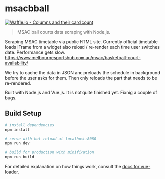 # msacbball 
[![Waffle.io - Columns and their card count](https://badge.waffle.io/mingjuitsai/msacbball.svg?columns=all)](https://waffle.io/mingjuitsai/msacbball)

> MSAC ball courts data scraping with Node.js.

Scraping MSAC timetable via public HTML site. Currently official timetable loads iFrame from a widget also reload / re-render each time user switches date. Performance gets slow.
https://www.melbournesportshub.com.au/msac/basketball-court-availability/

We try to cache the data in JSON and preloads the schedule in background before the user asks for them. Then only reloads the part that needs to be re-rendered.

Built with Node.js and Vue.js. It is not quite finished yet. Fixnig a couple of bugs.

## Build Setup

``` bash
# install dependencies
npm install

# serve with hot reload at localhost:8080
npm run dev

# build for production with minification
npm run build
```

For detailed explanation on how things work, consult the [docs for vue-loader](http://vuejs.github.io/vue-loader).
